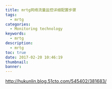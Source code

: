 ```yaml
---
title: mrtg网络流量监控详细配置步骤
tags:
  - mrtg
categories:
  - Monitoring technology
keywords:
  - mrtg
description:
  - mrtg
toc: true
date: 2017-02-20 10:46:19
thumbnail:
banner:
---
```


http://hukunlin.blog.51cto.com/545402/381683/